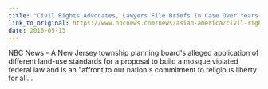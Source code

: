 ```yaml
---
title: "Civil Rights Advocates, Lawyers File Briefs In Case Over Years-Denied Mosque"
link_to_original: https://www.nbcnews.com/news/asian-america/civil-rights-advocates-lawyers-file-briefs-case-over-years-denied-n573586  
date: 2016-05-13
---
```

  
NBC News - A New Jersey township planning board's alleged application of different land-use standards for a proposal to build a mosque violated federal law and is an "affront to our nation's commitment to religious liberty for all...  


